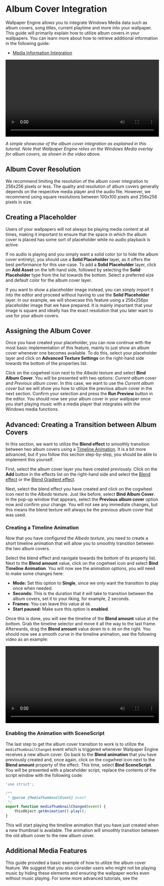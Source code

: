 # Album Cover Integration

Wallpaper Engine allows you to integrate Windows Media data such as album covers, song titles, current playtime and more into your wallpaper. This guide will primarily explain how to utilize album covers in your wallpapers. You can learn more about how to retrieve additional information in the following guide:

* [Media Information Integration](/wallpaper-engine-docs/scene/audiovisualizer/mediainformation)

<video width="100%" controls autoplay loop>
  <source :src="$withBase('/videos/album_simple_showcase.mp4')" type="video/mp4">
  Your browser does not support the video tag.
</video>

*A simple showcase of the album cover integration as explained in this tutorial. Note that Wallpaper Engine relies on the Windows Media overlay for album covers, as shown in the video above.*

## Album Cover Resolution

We recommend limiting the resolution of the album cover integration to 256x256 pixels or less. The quality and resolution of album covers generally depends on the respective media player and the audio file. However, we recommend using square resolutions between 100x100 pixels and 256x256 pixels in size.

## Creating a Placeholder

Users of your wallpapers will not always be playing media content at all times, making it important to ensure that the space in which the album cover is placed has some sort of placeholder while no audio playback is active.

If no audio is playing and you simply want a solid color (or to hide the album cover entirely), you should use a **Solid Placeholder** layer, as it offers the best performance for this use-case. To add a **Solid Placeholder** layer, click on **Add Asset** on the left-hand side, followed by selecting the **Solid Placeholder** type from the list towards the bottom. Select a preferred size and default color for the album cover layer.

If you want to show a placeholder image instead, you can simply import it into the editor and proceed without having to use the **Solid Placeholder** layer. In our example, we will showcase this feature using a 256x256px placeholder image that we have prepared. It is mainly important that your image is square and ideally has the exact resolution that you later want to use for your album covers.

## Assigning the Album Cover

Once you have created your placeholder, you can now continue with the most basic implementation of this feature, mainly to just show an album cover whenever one becomes available. To do this, select your placeholder layer and click on **Advanced Texture Settings** on the right-hand side towards the bottom of the properties list.

Click on the cogwheel icon next to the *Albedo* texture and select **Bind Album Cover**. You will be presented with two options: *Current album cover* and *Previous album cover*. In this case, we want to use the *Current album cover* but we will show you how to utilize the previous album cover in the next section. Confirm your selection and press the **Run Preview** button in the editor. You should now see your album cover in your wallpaper once you start playing music with a media player that integrates with the Windows media functions.

## Advanced: Creating a Transition between Album Covers

In this section, we want to utilize the **Blend effect** to smoothly transition between two album covers using a [Timeline Animation](/wallpaper-engine-docs/scene/timeline/introduction). It is a bit more advanced, but if you follow this section step-by-step, you should be able to implement this yourself.

First, select the album cover layer you have created previously. Click on the **Add** button in the effects list on the right-hand side and select the [Blend effect](/wallpaper-engine-docs/scene/effects/effect/blend) or the [Blend Gradient effect](/wallpaper-engine-docs/scene/effects/effect/blendgradient).

Next, select the blend effect you have created and click on the cogwheel icon next to the *Albedo* texture. Just like before, select **Bind Album Cover**. In the pop-up window that appears, select the **Previous album cover** option now and confirm your change. You will not see any immediate changes, but this means the blend texture will always be the previous album cover that was used.

### Creating a Timeline Animation

Now that you have configured the *Albedo texture*, you need to create a short timeline animation that will allow you to smoothly transition between the two album covers.

Select the blend effect and navigate towards the bottom of its property list. Next to the **Blend amount** value, click on the cogwheel icon and select **Bind Timeline Animation**. You will now see the animation options, you will need to make some changes here:

* **Mode:** Set this option to **Single**, since we only want the transition to play once when needed.
* **Seconds:** This is the duration that it will take to transition between the album covers, set it to your liking, for example, 2 seconds.
* **Frames:** You can leave this value at `60`.
* **Start paused:** Make sure this option is **enabled**.

Once this is done, you will see the timeline of the **Blend amount** value at the bottom. Grab the timeline selector and move it all the way to the last frame. Afterwards, drag the **Blend amount** value down to `0.00` on the right. You should now see a smooth curve in the timeline animation, see the following video as an example:

<video width="100%" controls>
  <source :src="$withBase('/videos/album_blend.mp4')" type="video/mp4">
  Your browser does not support the video tag.
</video>

### Enabling the Animation with SceneScript

The last step to get the album cover transition to work is to utilize the `mediaThumbnailChanged` event which is triggered whenever Wallpaper Engine receives a new album cover. Go back to the **Blend animation** that you have previously created and, once again, click on the cogwheel icon next to the **Blend amount** property of the effect. This time, select **Bind SceneScript**. You will be presented with a placeholder script, replace the contents of the script window with the following code:

```js
'use strict';

/**
 * @param {MediaThumbnailEvent} event
 */
export function mediaThumbnailChanged(event) {
	thisObject.getAnimation().play();
}
```

This will start playing the timeline animation that you have just created when a new thumbnail is available. The animation will smoothly transition between the old album cover to the new album cover.

## Additional Media Features

This guide provided a basic example of how to utilize the album cover feature. We suggest that you also consider users who might not be playing music by hiding these elements and ensuring the wallpaper works even without music playing. For some more advanced tutorials, see the
